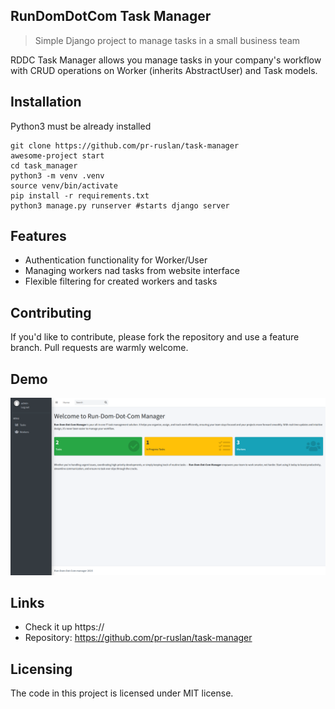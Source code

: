 
## RunDomDotCom Task Manager
> Simple Django project to manage tasks in a small business team 

RDDC Task Manager allows you manage tasks in your company's workflow with 
CRUD operations on Worker (inherits AbstractUser) and Task models.

## Installation
Python3 must be already installed

```shell
git clone https://github.com/pr-ruslan/task-manager
awesome-project start
cd task_manager
python3 -m venv .venv
source venv/bin/activate
pip install -r requirements.txt
python3 manage.py runserver #starts django server
```
## Features
* Authentication functionality for Worker/User
* Managing workers nad tasks from website interface
* Flexible filtering for created workers and tasks

## Contributing
If you'd like to contribute, please fork the repository and use a feature
branch. Pull requests are warmly welcome.

## Demo
![Website Interface](demo.png) 

## Links
- Check it up https://
- Repository: https://github.com/pr-ruslan/task-manager

## Licensing
The code in this project is licensed under MIT license.
